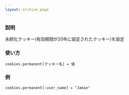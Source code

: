 ```yaml
---
layout: archive_page
---
```

### 説明
永続化クッキー(有効期間が20年に設定されたクッキー)を設定

### 使い方
    cookies.permanent[クッキー名] = 値

### 例
    cookies.permanent[:user_name] = "Jamie"